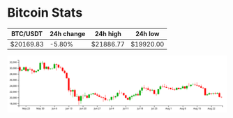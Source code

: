 # Bitcoin Stats

BTC/USDT|24h change|24h high|24h low|
|---|---|---|---|
|$20169.83|-5.80%|$21886.77|$19920.00|

<img src="./chart.svg">
